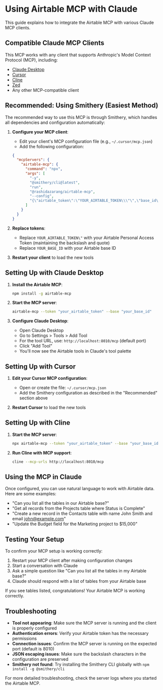 # Using Airtable MCP with Claude

This guide explains how to integrate the Airtable MCP with various Claude MCP clients.

## Compatible Claude MCP Clients

This MCP works with any client that supports Anthropic's Model Context Protocol (MCP), including:

- [Claude Desktop](https://claude.ai/desktop)
- [Cursor](https://cursor.sh/)
- [Cline](https://github.com/lpw/cline)
- [Zed](https://zed.dev/)
- Any other MCP-compatible client

## Recommended: Using Smithery (Easiest Method)

The recommended way to use this MCP is through Smithery, which handles all dependencies and configuration automatically:

1. **Configure your MCP client**:
   - Edit your client's MCP configuration file (e.g., `~/.cursor/mcp.json`)
   - Add the following configuration:

   ```json
   {
     "mcpServers": {
       "airtable-mcp": {
         "command": "npx",
         "args": [
           "-y",
           "@smithery/cli@latest",
           "run",
           "@rashidazarang/airtable-mcp",
           "--config",
           "{\"airtable_token\":\"YOUR_AIRTABLE_TOKEN\\\"\",\"base_id\":\"YOUR_BASE_ID\"}"
         ]
       }
     }
   }
   ```

2. **Replace tokens**:
   - Replace `YOUR_AIRTABLE_TOKEN\"` with your Airtable Personal Access Token (maintaining the backslash and quote)
   - Replace `YOUR_BASE_ID` with your Airtable base ID

3. **Restart your client** to load the new tools

## Setting Up with Claude Desktop

1. **Install the Airtable MCP**:
   ```bash
   npm install -g airtable-mcp
   ```

2. **Start the MCP server**:
   ```bash
   airtable-mcp --token "your_airtable_token" --base "your_base_id"
   ```

3. **Configure Claude Desktop**:
   - Open Claude Desktop
   - Go to Settings > Tools > Add Tool
   - For the tool URL, use: `http://localhost:8010/mcp` (default port)
   - Click "Add Tool"
   - You'll now see the Airtable tools in Claude's tool palette

## Setting Up with Cursor

1. **Edit your Cursor MCP configuration**:
   - Open or create the file: `~/.cursor/mcp.json`
   - Add the Smithery configuration as described in the "Recommended" section above

2. **Restart Cursor** to load the new tools

## Setting Up with Cline

1. **Start the MCP server**:
   ```bash
   npx airtable-mcp --token "your_airtable_token" --base "your_base_id"
   ```

2. **Run Cline with MCP support**:
   ```bash
   cline --mcp-urls http://localhost:8010/mcp
   ```

## Using the MCP in Claude

Once configured, you can use natural language to work with Airtable data. Here are some examples:

- "Can you list all the tables in our Airtable base?"
- "Get all records from the Projects table where Status is Complete"
- "Create a new record in the Contacts table with name John Smith and email john@example.com"
- "Update the Budget field for the Marketing project to $15,000"

## Testing Your Setup

To confirm your MCP setup is working correctly:

1. Restart your MCP client after making configuration changes
2. Start a conversation with Claude
3. Ask a simple question like "Can you list all the tables in my Airtable base?"
4. Claude should respond with a list of tables from your Airtable base

If you see tables listed, congratulations! Your Airtable MCP is working correctly.

## Troubleshooting

- **Tool not appearing**: Make sure the MCP server is running and the client is properly configured
- **Authentication errors**: Verify your Airtable token has the necessary permissions
- **Connection issues**: Confirm the MCP server is running on the expected port (default is 8010)
- **JSON escaping issues**: Make sure the backslash characters in the configuration are preserved
- **Smithery not found**: Try installing the Smithery CLI globally with `npm install -g @smithery/cli`

For more detailed troubleshooting, check the server logs where you started the Airtable MCP. 